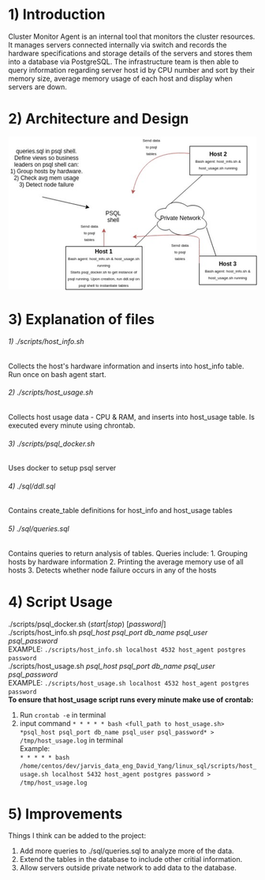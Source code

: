 # 1) Introduction #
Cluster Monitor Agent is an internal tool that monitors the cluster resources. It manages servers connected 
internally via switch and records the hardware specifications and storage details of the servers and stores 
them into a database via PostgreSQL. The infrastructure team is then able to query information regarding server 
host id by CPU number and sort by their memory size, average memory usage of each host and display when servers 
are down.

# 2) Architecture and Design #
![my_architecture](./assets/linuxSqlArchitecture.jpg)

# 3) Explanation of files #
###### 1) ./scripts/host_info.sh ######
Collects the host's hardware information and inserts into host_info table. Run once on bash agent start.
###### 2) ./scripts/host_usage.sh ######
Collects host usage data - CPU & RAM, and inserts into host_usage table. Is executed every minute using chrontab.
###### 3) ./scripts/psql_docker.sh ######
Uses docker to setup psql server
###### 4) ./sql/ddl.sql ######
Contains create_table definitions for host_info and host_usage tables
###### 5) ./sql/queries.sql ######
Contains queries to return analysis of tables. Queries include:
	1. Grouping hosts by hardware information
	2. Printing the average memory use of all hosts
	3. Detects whether node failure occurs in any of the hosts


# 4) Script Usage #
./scripts/psql_docker.sh (*start|stop*) [*password|*] <br /> 
./scripts/host_info.sh *psql_host psql_port db_name psql_user psql_password* <br /> 
	EXAMPLE: `./scripts/host_info.sh localhost 4532 host_agent postgres password` <br /> 
./scripts/host_usage.sh *psql_host psql_port db_name psql_user psql_password* <br /> 
	EXAMPLE: `./scripts/host_usage.sh localhost 4532 host_agent postgres password` <br /> 
**To ensure that host_usage script runs every minute make use of crontab:** 
1. Run `crontab -e` in terminal
2. input command `* * * * * bash <full_path to host_usage.sh>  *psql_host psql_port db_name psql_user psql_password* > /tmp/host_usage.log` in terminal <br /> 
	Example: <br />
`* * * * * bash /home/centos/dev/jarvis_data_eng_David_Yang/linux_sql/scripts/host_usage.sh localhost 5432 host_agent postgres password > /tmp/host_usage.log` 

# 5) Improvements #
Things I think can be added to the project:
1) Add more queries to ./sql/queries.sql to analyze more of the data.
2) Extend the tables in the database to include other critial information.
3) Allow servers outside private network to add data to the database.
